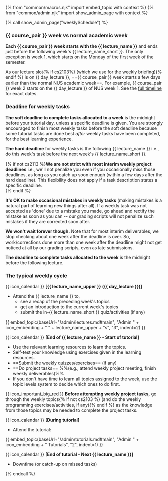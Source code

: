 {% from "common/macros.njk" import embed_topic with context %}
{% from "common/admin.njk" import show_admin_page with context %}

{% call show_admin_page("weeklySchedule") %}
<div id="main">

<div id="week-definition">

### {{ course_pair }} week vs normal academic week

**Each {{ course_pair }} week starts with the {{ lecture_name }}** and ends just before the following week's {{ lecture_name_short }}. The only exception is week 1, which starts on the Monday of the first week of the semester. <div tags="m--cs2103 m--cs2113">As our lecture slot{% if cs2103%} (which we use for the weekly briefing){% endif %} is on {{ day_lecture }}, =={{ course_pair }} week starts a few days earlier than the normal NUS academic week==. For example, {{ course_pair }} week 2 starts on the {{ day_lecture }} of NUS week 1. See the [full timeline](../schedule/timeline.html) for exact dates.</div>
</div>
<p/>
<div tags="m--cs2103 m--cs2113" id="deadline-definition">

### Deadline for weekly tasks

<div tags="m--cs2103 m--cs2113">

**The soft deadline to complete tasks allocated to a week** is the <tooltip content="e.g., if your tutorial is on Thursday, the deadline is Wednesday 23.59">midnight before your tutorial day</tooltip>, unless a specific deadline is given. You are strongly encouraged to finish most weekly tasks before the soft deadline because some tutorial tasks are done best _after_ weekly tasks have been completed, for the best learning experience.

<span class="text-danger">**The hard deadline** for weekly tasks is the following {{ lecture_name }}</span> i.e., do this week's task before the next week's {{ lecture_name_short }}.

{% if not cs2113 %}**We are not strict with most interim weekly project deadlines** i.e., we'll not penalize you even if you occasionally miss those deadlines, as long as you catch up soon enough (within a few days after the hard deadline). This flexibility does not apply if a task description states a specific deadline.<br>
{% endif %}

**It's OK to make occasional mistakes in weekly tasks** (making mistakes is a natural part of learning new things after all). If a weekly task was not accepted as 'done' due to a mistake you made, go ahead and rectify the mistake as soon as you can -- our grading scripts will not penalize such mistakes if they are corrected soon after.

**We won't wait forever though.** Note that for most interim deliverables, we stop checking about one week after the deadline is over. So, work/corrections done more than one week after the deadline might not get noticed at all by our grading scripts, even as late submissions.
</div>
<div tags="m--tic4001 m--tic4002">

**The deadline to complete tasks allocated to the week** is the midnight before the following lecture.
</div>
</div>

<div tags="m--cs2103 m--cs2113">

### The typical weekly cycle

{{ icon_calendar }} **[{{ lecture_name_upper }} ({{ day_lecture }})]**<br>

* Attend the {{ lecture_name }} to,
  * see a recap of the preceding week's topics
  * get an introduction to the current week's topics
  * submit the in-{{ lecture_name_short }} quiz/activities (if any)

{{ embed_topic(baseUrl+"/admin/lectures.md#main", "Admin " + icon_embedding + " " + lecture_name_upper + "s", "3", indent=2) }}

<p/>

{{ icon_calendar }} **[End of {{ lecture_name }} - Start of tutorial]**<br>

 * Use the relevant learning resources to learn the topics.
 * Self-test your knowledge using exercises given in the learning resources.
 * ==Submit the weekly quizzes/exercises== (if any)
 * ==Do project tasks== %%(e.g., attend weekly project meeting, finish weekly deliverables)%%
 * If you don't have time to learn all topics assigned to the week, use the topic levels system to decide which ones to do first.

<div tags="m--cs2103 m--cs2113">
<box type="warning">

<span id="before-attempting-tasks">

{{ icon_important_big_red }} **Before attempting weekly project tasks,** go through the weekly topics{% if not cs2103 %} (and do the weekly programming exercises/activities, if any){% endif %} as the knowledge from those topics may be needed to complete the project tasks.
</span>

</box>
</div>

<p/>

{{ icon_calendar }} **[During tutorial]**<br>

* Attend the tutorial:

{{ embed_topic(baseUrl+"/admin/tutorials.md#main", "Admin " + icon_embedding + " Tutorials", "2", indent=1) }}
<p/>

{{ icon_calendar }} **[End of tutorial - Next {{ lecture_name }}]**<br>

* Downtime (or catch-up on missed tasks)

</div>

</div>

{% endcall %}
